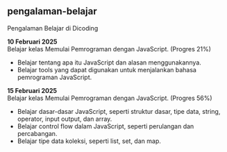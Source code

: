 ## pengalaman-belajar

Pengalaman Belajar di Dicoding

**10 Februari 2025**<br>
Belajar kelas Memulai Pemrograman dengan JavaScript. (Progres 21%)  
* Belajar tentang apa itu JavaScript dan alasan menggunakannya.
* Belajar tools yang dapat digunakan untuk menjalankan bahasa pemrograman JavaScript.

**15 Februari 2025**<br>
Belajar kelas Memulai Pemrograman dengan JavaScript. (Progres 56%)  
* Belajar dasar-dasar JavaScript, seperti struktur dasar, tipe data, string, operator, input output, dan array.
* Belajar control flow dalam JavaScript, seperti perulangan dan percabangan.
* Belajar tipe data koleksi, seperti list, set, dan map.
